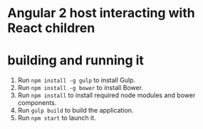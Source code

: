 # Angular 2 host interacting with React children

# building and running it

1. Run `npm install -g gulp` to install Gulp.
2. Run `npm install -g bower` to install Bower.
3. Run `npm install` to install required node modules and bower components.
4. Run `gulp build` to build the application.
5. Run `npm start` to launch it.
